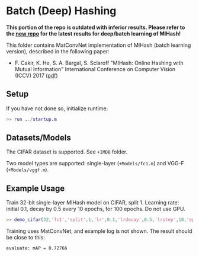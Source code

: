 # Batch (Deep) Hashing

**This portion of the repo is outdated with inferior results. Please refer to the [new repo](https://github.com/fcakir/deep-mihash) for the latest results for deep/batch learning of MIHash!**

This folder contains MatConvNet implementation of MIHash (batch learning version), described in the following paper:
- F. Cakir, K. He, S. A. Bargal, S. Sclaroff "MIHash: Online Hashing with Mutual Information" International Conference on Computer Vision (ICCV) 2017 ([pdf](https://arxiv.org/abs/1703.08919))


## Setup

If you have not done so, initialize runtime:
```Matlab
>> run ../startup.m
```

## Datasets/Models
The CIFAR dataset is supported. See `+IMDB` folder.

Two model types are supported:  single-layer (`+Models/fc1.m`) and VGG-F (`+Models/vggf.m`).

## Example Usage
Train 32-bit single-layer MIHash model on CIFAR, split 1. 
Learning rate: initial 0.1, decay by 0.5 every 10 epochs,  for 100 epochs.
Do not use GPU.
```Matlab
>> demo_cifar(32,'fc1','split',1,'lr',0.1,'lrdecay',0.5,'lrstep',10,'epochs',100,'gpus',[])
```

Training uses MatConvNet, and example log is not shown. 
The result should be close to this:
```
evaluate: mAP = 0.72766
```
